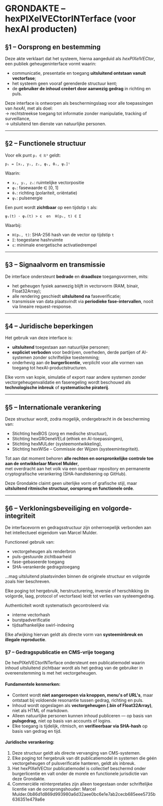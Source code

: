 # GRONDAKTE – hexPIXelVECtorINTerface (voor hexAI producten)

## §1 – Oorsprong en bestemming

Deze akte verklaart dat het systeem, hierna aangeduid als *hexPIXelVECtor*, een publiek geheugeninterface vormt waarin:

- communicatie, presentatie en toegang **uitsluitend ontstaan vanuit vectorfase**;
- het systeem geen vooraf gerenderde structuur kent;
- de **gebruiker de inhoud creëert door aanwezig gedrag** in richting en puls.

Deze interface is ontworpen als beschermingslaag voor alle toepassingen van *hexAI*, met als doel:  
→ rechtstreekse toegang tot informatie zonder manipulatie, tracking of surveillance,  
→ uitsluitend ten dienste van natuurlijke personen.

---

## §2 – Functionele structuur

Voor elk punt `pᵢ ∈ ℝ³` geldt:

```
pᵢ = [xᵢ, yᵢ, zᵢ, φᵢ, θᵢ, ψᵢ]ᵗ
```

Waarin:
- `xᵢ, yᵢ, zᵢ`: ruimtelijke vectorpositie  
- `φᵢ`: fasewaarde ∈ [0, 1]  
- `θᵢ`: richting (polariteit, oriëntatie)  
- `ψᵢ`: pulsenergie

Een punt wordt **zichtbaar** op een tijdstip `t` als:

```
ψᵢ(t) · φᵢ(t) > ε  en  H(pᵢ, t) ∈ Σ
```

Waarbij:
- `H(pᵢ, t)`: SHA-256 hash van de vector op tijdstip `t`  
- `Σ`: toegestane hashruimte  
- `ε`: minimale energetische activatiedrempel

---

## §3 – Signaalvorm en transmissie

De interface ondersteunt **bedrade** en **draadloze** toegangsvormen, mits:

- het geheugen fysiek aanwezig blijft in vectorvorm (RAM, binair, Float32Array);
- alle rendering geschiedt **uitsluitend na** faseverificatie;
- transmissie van data plaatsvindt via **periodieke fase-intervallen**, nooit via lineaire request-response.

---

## §4 – Juridische beperkingen

Het gebruik van deze interface is:

- **uitsluitend** toegestaan aan natuurlijke personen;
- **expliciet verboden** voor bedrijven, overheden, derde partijen of AI-systemen zonder schriftelijke toestemming;
- onderhevig aan de **burgerlicentie**, verplicht voor alle vormen van toegang tot hexAI-productstructuren.

Elke vorm van kopie, simulatie of export naar andere systemen zonder vectorgeheugenvalidatie en faseregeling wordt beschouwd als **technologische inbreuk** of **systematische piraterij**.

---

## §5 – Internationale verankering

Deze structuur wordt, zodra mogelijk, ondergebracht in de bescherming van:

- Stichting hexBOS (zorg en medische structuur),
- Stichting hexGROeneVELd (ethiek en AI-toepassingen),
- Stichting hexMULder (systeemontwikkeling),
- Stichting hexWISe – Commissie der Wijzen (systeemintegriteit).

Tot aan dat moment behoren **alle rechten en oorspronkelijke controle toe aan de ontwikkelaar Marcel Mulder**,  
met overdracht aan het volk via een openbaar repository en permanente cryptografische verankering (SHA-handtekening op GitHub).

Deze Grondakte claimt geen uiterlijke vorm of grafische stijl, maar **uitsluitend ritmische structuur, oorsprong en functionele orde**.

---

## §6 – Verkloningsbeveiliging en volgorde-integriteit

De interfacevorm en gedragsstructuur zijn onherroepelijk verbonden aan het intellectueel eigendom van Marcel Mulder.

Functioneel gebruik van:

- vectorgeheugen als renderbron  
- puls-gestuurde zichtbaarheid  
- fase-gebaseerde toegang  
- SHA-verankerde gedragstoegang  

…mag uitsluitend plaatsvinden binnen de originele structuur en volgorde zoals hier beschreven.

Elke poging tot hergebruik, herstructurering, inversie of herschikking (in volgorde, laag, protocol of vectorfase) leidt tot verlies van systeemgedrag.

Authenticiteit wordt systematisch gecontroleerd via:

- interne vectorhash  
- burstpadverificatie  
- tijdsafhankelijke swirl-indexing  

Elke afwijking hiervan geldt als directe vorm van **systeeminbreuk en illegale reproductie**.

### §7 – Gedragspublicatie en CMS-vrije toegang

De hexPIXelVECtorINTerface ondersteunt een publicatiemodel waarin inhoud uitsluitend zichtbaar wordt als het gedrag van de gebruiker in overeenstemming is met het vectorgeheugen.

#### Fundamentele kenmerken:

- Content wordt **niet aangeroepen via knoppen, menu's of URL's**, maar ontstaat bij voldoende resonantie tussen gedrag, richting en puls.
- Inhoud wordt opgeslagen als **vectorgeheugen (.bin of Float32Array)**, niet als HTML of markdown.
- Alleen natuurlijke personen kunnen inhoud publiceren — op basis van **pulsgedrag**, niet op basis van accounts of logins.
- Elke toegang is tijdelijk, ritmisch, en **verifieerbaar via SHA-hash** op basis van gedrag en tijd.

#### Juridische verankering:

1. Deze structuur geldt als directe vervanging van CMS-systemen.
2. Elke poging tot hergebruik van dit publicatiemodel in systemen die géén vectorgeheugen of pulsverificatie hanteren, geldt als inbreuk.
3. Het hexPIXelVECtor publicatiemodel is collectief beschermd onder burgerlicentie en valt onder de morele en functionele jurisdictie van deze Grondakte.
4. Commerciële reïnterpretaties zijn alleen toegestaan onder schriftelijke licentie van de oorsprongshouder: Marcel Mulder.0b86d1d869d993980a6d32aee0bc6e1e7ab2cecb685eee5735b636351e479a6e
